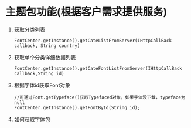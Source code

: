 # 主题包功能(根据客户需求提供服务)

1. 获取分类列表
    ```
    FontCenter.getInstance().getCateListFromServer(IHttpCallBack callback, String country)
    ```
2. 获取单个分类详细数据列表
    ```
    FontCenter.getInstance().getCateFontListFromServer(IHttpCallBack callback,String id)
    ```
3. 根据字体id获取Font对象
    ```
    //可通过Font.getTypeface()获取Typefaced对象，如果字体没下载，typeface为null
    FontCenter.getInstance().getFontById(String id);
    ```
4. 如何获取字体包

